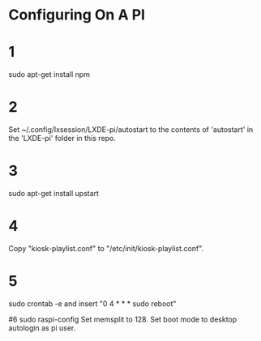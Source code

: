 Configuring On A PI
===================

# 1
sudo apt-get install npm

# 2
Set ~/.config/lxsession/LXDE-pi/autostart to the contents of 'autostart' in the 'LXDE-pi' folder in this repo.

# 3
sudo apt-get install upstart

# 4
Copy "kiosk-playlist.conf" to "/etc/init/kiosk-playlist.conf".

# 5
sudo crontab -e and insert "0 4 * * * sudo reboot"

#6
sudo raspi-config
Set memsplit to 128.
Set boot mode to desktop autologin as pi user.

